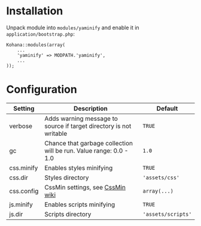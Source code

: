 # Installation

Unpack module into `modules/yaminify` and enable it in `application/bootstrap.php`:

	Kohana::modules(array(
		...
		'yaminify' => MODPATH.'yaminify',
		...
	));

# Configuration

Setting  | Description                                    | Default
---------|------------------------------------------------|--------
verbose | Adds warning message to source if target directory is not writable | `TRUE`
gc      | Chance that garbage collection will be run. Value range: 0.0 - 1.0 | `1.0`
css.minify | Enables styles minifying | `TRUE`
css.dir | Styles directory | `'assets/css'`
css.config | CssMin settings, see [CssMin wiki](http://code.google.com/p/cssmin/wiki/MinifierConfiguration) | `array(...)`
js.minify | Enables scripts minifying | `TRUE`
js.dir | Scripts directory | `'assets/scripts'`